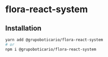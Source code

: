 # flora-react-system

## Installation

```sh
yarn add @grupoboticario/flora-react-system
# or
npm i @grupoboticario/flora-react-system
```
